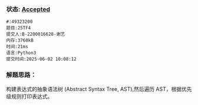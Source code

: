 ### 状态: [Accepted](http://dsbpython.openjudge.cn/dspythonbook/solution/49323200/)
```
#:49323200
题目:25TF4
提交人:B-2200016628-谢艺
内存:3760kB
时间:21ms
语言:Python3
提交时间:2025-06-02 10:08:12
```
### 解题思路：
构建表达式的抽象语法树 (Abstract Syntax Tree, AST),然后遍历 AST，根据优先级规则打印表达式。